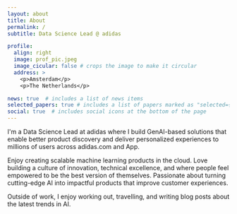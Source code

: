 ```yaml
---
layout: about
title: About
permalink: /
subtitle: Data Science Lead @ adidas

profile:
  align: right
  image: prof_pic.jpeg
  image_cicular: false # crops the image to make it circular
  address: >
    <p>Amsterdam</p>
    <p>The Netherlands</p>

news: true  # includes a list of news items
selected_papers: true # includes a list of papers marked as "selected={true}"
social: true  # includes social icons at the bottom of the page
---
```


I'm a Data Science Lead at adidas where I build GenAI-based solutions that enable better product discovery and deliver personalized experiences to millions of users across adidas.com and App.

Enjoy creating scalable machine learning products in the cloud. Love building a culture of innovation, technical excellence, and where people feel empowered to be the best version of themselves. Passionate about turning cutting-edge AI into impactful products that improve customer experiences.

Outside of work, I enjoy working out, travelling, and writing blog posts about the latest trends in AI.
